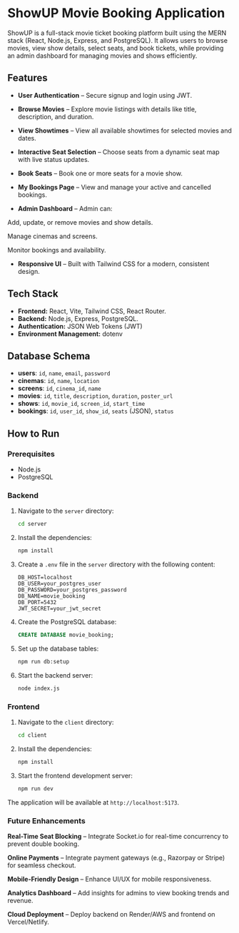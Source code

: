 # ShowUP Movie Booking Application

ShowUP is a full-stack movie ticket booking platform built using the MERN stack (React, Node.js, Express, and PostgreSQL).
It allows users to browse movies, view show details, select seats, and book tickets, while providing an admin dashboard for managing movies and shows efficiently.

## Features

- **User Authentication** – Secure signup and login using JWT.

- **Browse Movies** – Explore movie listings with details like title, description, and duration.

- **View Showtimes** – View all available showtimes for selected movies and dates.

- **Interactive Seat Selection** – Choose seats from a dynamic seat map with live status updates.

- **Book Seats** – Book one or more seats for a movie show.

- **My Bookings Page** – View and manage your active and cancelled bookings.

- **Admin Dashboard** – Admin can:

Add, update, or remove movies and show details.

Manage cinemas and screens.

Monitor bookings and availability.

- **Responsive UI** – Built with Tailwind CSS for a modern, consistent design.

## Tech Stack

- **Frontend:** React, Vite, Tailwind CSS, React Router.
- **Backend:** Node.js, Express, PostgreSQL.
- **Authentication:** JSON Web Tokens (JWT)
- **Environment Management:** dotenv

## Database Schema

- **users**: `id`, `name`, `email`, `password`
- **cinemas**: `id`, `name`, `location`
- **screens**: `id`, `cinema_id`, `name`
- **movies**: `id`, `title`, `description`, `duration`, `poster_url`
- **shows**: `id`, `movie_id`, `screen_id`, `start_time`
- **bookings**: `id`, `user_id`, `show_id`, `seats` (JSON), `status`

## How to Run

### Prerequisites

- Node.js
- PostgreSQL

### Backend

1.  Navigate to the `server` directory:
    ```bash
    cd server
    ```
2.  Install the dependencies:
    ```bash
    npm install
    ```
3.  Create a `.env` file in the `server` directory with the following content:
    ```
    DB_HOST=localhost
    DB_USER=your_postgres_user
    DB_PASSWORD=your_postgres_password
    DB_NAME=movie_booking
    DB_PORT=5432
    JWT_SECRET=your_jwt_secret
    ```
4.  Create the PostgreSQL database:
    ```sql
    CREATE DATABASE movie_booking;
    ```
5.  Set up the database tables:
    ```bash
    npm run db:setup
    ```
6.  Start the backend server:
    ```bash
    node index.js
    ```

### Frontend

1.  Navigate to the `client` directory:
    ```bash
    cd client
    ```
2.  Install the dependencies:
    ```bash
    npm install
    ```
3.  Start the frontend development server:
    ```bash
    npm run dev
    ```

The application will be available at `http://localhost:5173`.

### Future Enhancements

**Real-Time Seat Blocking** – Integrate Socket.io for real-time concurrency to prevent double booking.

**Online Payments** – Integrate payment gateways (e.g., Razorpay or Stripe) for seamless checkout.

**Mobile-Friendly Design** – Enhance UI/UX for mobile responsiveness.

**Analytics Dashboard** – Add insights for admins to view booking trends and revenue.

**Cloud Deployment** – Deploy backend on Render/AWS and frontend on Vercel/Netlify.
